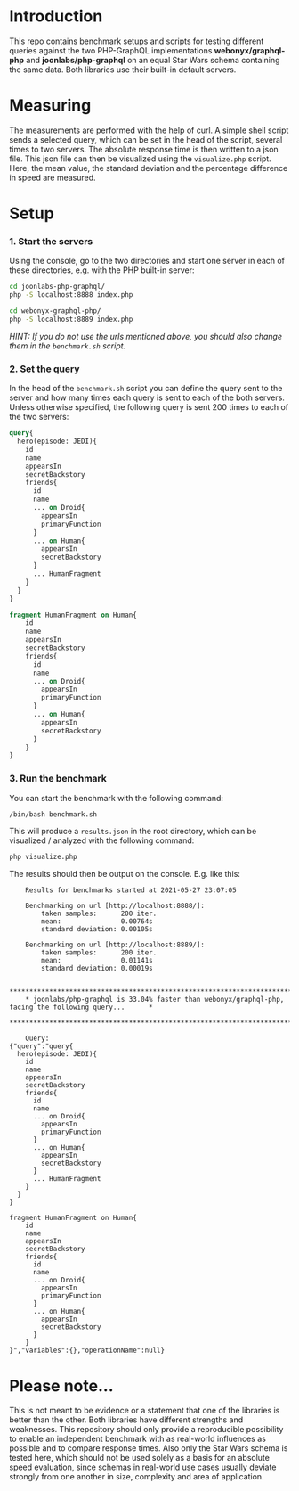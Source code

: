 # Introduction
This repo contains benchmark setups and scripts for testing different queries against the 
two PHP-GraphQL implementations **webonyx/graphql-php** and **joonlabs/php-graphql** on an equal Star Wars schema containing the same data.
Both libraries use their built-in default servers.

# Measuring
The measurements are performed with the help of curl. A simple shell script sends a selected query, which can be set in the head of the script, several times to two servers. The absolute response time is then written to a json file. This json file can then be visualized using the `visualize.php` script. Here, the mean value, the standard deviation and the percentage difference in speed are measured.

# Setup
### 1. Start the servers
Using the console, go to the two directories and start one server in each of these directories, e.g. with the PHP built-in server:
```bash
cd joonlabs-php-graphql/
php -S localhost:8888 index.php 
```

```bash
cd webonyx-graphql-php/
php -S localhost:8889 index.php 
```

*HINT: If you do not use the urls mentioned above, you should also change them in the `benchmark.sh` script.* 


### 2. Set the query
In the head of the `benchmark.sh` script you can define the query sent to the server and how many times each query is sent to each of the both servers.
Unless otherwise specified, the following query is sent 200 times to each of the two servers:
```graphql
query{
  hero(episode: JEDI){
    id
    name
    appearsIn
    secretBackstory
    friends{
      id
      name
      ... on Droid{
        appearsIn
        primaryFunction
      }
      ... on Human{
        appearsIn
        secretBackstory
      }
      ... HumanFragment
    }
  }
}

fragment HumanFragment on Human{
    id
    name
    appearsIn
    secretBackstory
    friends{
      id
      name
      ... on Droid{
        appearsIn
        primaryFunction
      }
      ... on Human{
        appearsIn
        secretBackstory
      }
    }
}
```
### 3. Run the benchmark
You can start the benchmark with the following command:
```bash
/bin/bash benchmark.sh
```
This will produce a `results.json` in the root directory, which can be visualized / analyzed with the following command:
```bash
php visualize.php 
```
The results should then be output on the console. E.g. like this:
```
    Results for benchmarks started at 2021-05-27 23:07:05

    Benchmarking on url [http://localhost:8888/]:
        taken samples:      200 iter.
        mean:               0.00764s
        standard deviation: 0.00105s
    
    Benchmarking on url [http://localhost:8889/]:
        taken samples:      200 iter.
        mean:               0.01141s
        standard deviation: 0.00019s
    
    ******************************************************************************************************
    * joonlabs/php-graphql is 33.04% faster than webonyx/graphql-php, facing the following query...      *
    ******************************************************************************************************
    
    Query:
{"query":"query{
  hero(episode: JEDI){
    id
    name
    appearsIn
    secretBackstory
    friends{
      id
      name
      ... on Droid{
        appearsIn
        primaryFunction
      }
      ... on Human{
        appearsIn
        secretBackstory
      }
      ... HumanFragment
    }
  }
}

fragment HumanFragment on Human{
	id
    name
    appearsIn
    secretBackstory
    friends{
      id
      name
      ... on Droid{
        appearsIn
        primaryFunction
      }
      ... on Human{
        appearsIn
        secretBackstory
      }
    }
}","variables":{},"operationName":null}
```

# Please note...
This is not meant to be evidence or a statement that one of the libraries is better than the other. Both libraries have different strengths and weaknesses. This repository should only provide a reproducible possibility to enable an independent benchmark with as real-world influences as possible and to compare response times. Also only the Star Wars schema is tested here, which should not be used solely as a basis for an absolute speed evaluation, since schemas in real-world use cases usually deviate strongly from one another in size, complexity and area of application.